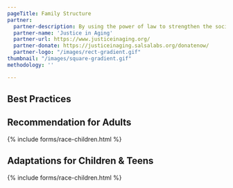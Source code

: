 ```yaml
---
pageTitle: Family Structure
partner:
  partner-description: By using the power of law to strengthen the social safety net, and remove the barriers low-income seniors face in trying to access the services they need, we work to ensure the future we all envision for our loved ones and ourselves.
  partner-name: 'Justice in Aging'
  partner-url: https://www.justiceinaging.org/
  partner-donate: https://justiceinaging.salsalabs.org/donatenow/
  partner-logo: "/images/rect-gradient.gif"
thumbnail: "/images/square-gradient.gif"
methodology: ''

---
```

## Best Practices

## Recommendation for Adults

{% include forms/race-children.html %}

## Adaptations for Children & Teens

{% include forms/race-children.html %}